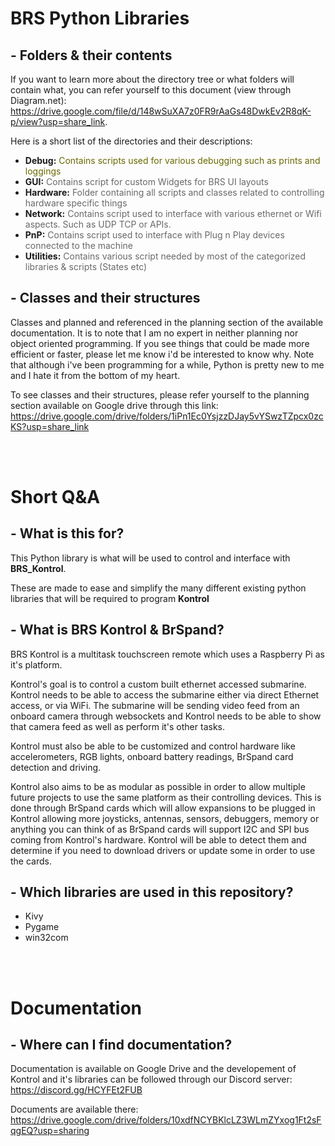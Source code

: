 # BRS Python Libraries
## - Folders & their contents
If you want to learn more about the directory tree or what folders will contain what, you can refer yourself to this document (view through Diagram.net): https://drive.google.com/file/d/148wSuXA7z0FR9rAaGs48DwkEv2R8qK-p/view?usp=share_link.

Here is a short list of the directories and their descriptions:
- **Debug:** <span style="color: #696900;">Contains scripts used for various debugging such as prints and loggings</span>
- **GUI:** <span style="color: #696969;">Contains script for custom Widgets for BRS UI layouts</span>
- **Hardware:** <span style="color: #696969;">Folder containing all scripts and classes related to controlling hardware specific things</span>
- **Network:** <span style="color: #696969;">Contains script used to interface with various ethernet or Wifi aspects. Such as UDP TCP or APIs.</span>
- **PnP:** <span style="color: #696969;">Contains script used to interface with Plug n Play devices connected to the machine</span>
- **Utilities:** <span style="color: #696969;">Contains various script needed by most of the categorized libraries & scripts
(States etc)</span>

## - Classes and their structures
Classes and planned and referenced in the planning section of the available documentation. It is to note that I am no expert in neither planning nor object oriented programming. If you see things that could be made more efficient or faster, please let me know i'd be interested to know why. Note that although i've been programming for a while, Python is pretty new to me and I hate it from the bottom of my heart.

To see classes and their structures, please refer yourself to the planning section available on Google drive through this link: https://drive.google.com/drive/folders/1iPn1Ec0YsjzzDJay5vYSwzTZpcx0zcKS?usp=share_link

<br></br>
# Short Q&A
## - What is this for?
This Python library is what will be used to control and interface with **BRS_Kontrol**.

These are made to ease and simplify the many different existing python libraries that will be required to program **Kontrol**

## - What is BRS Kontrol & BrSpand?
BRS Kontrol is a multitask touchscreen remote which uses a Raspberry Pi as it's platform.

Kontrol's goal is to control a custom built ethernet accessed submarine. Kontrol needs to be  able to access the submarine either via direct Ethernet access, or via WiFi. The submarine will be sending video feed from an onboard camera through websockets and Kontrol needs to be able to show that camera feed as well as perform it's other tasks.

Kontrol must also be able to be customized and control hardware like accelerometers, RGB lights, onboard battery readings, BrSpand card detection and driving.

Kontrol also aims to be as modular as possible in order to allow multiple future projects to use the same platform as their controlling devices. This is done through BrSpand cards which will allow expansions to be plugged in Kontrol allowing more joysticks, antennas, sensors, debuggers, memory or anything you can think of as BrSpand cards will support I2C and SPI bus coming from Kontrol's hardware. Kontrol will be able to detect them and determine if you need to download drivers or update some in order to use the cards.

## - Which libraries are used in this repository?
- Kivy
- Pygame
- win32com

<br></br>
# Documentation
## - Where can I find documentation?
Documentation is available on Google Drive and the developement of Kontrol and it's libraries can be followed through our Discord server: https://discord.gg/HCYFEt2FUB

Documents are available there:
https://drive.google.com/drive/folders/10xdfNCYBKlcLZ3WLmZYxog1Ft2sFqgEQ?usp=sharing
